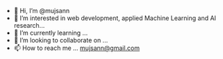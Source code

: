 - 👋 Hi, I’m @mujsann
- 👀 I’m interested in web development, applied Machine Learning and AI research...
- 🌱 I’m currently learning ...
- 💞️ I’m looking to collaborate on ... 
- 📫 How to reach me ... mujsann@gmail.com

<!---
mujsann/mujsann is a ✨ special ✨ repository because its `README.md` (this file) appears on your GitHub profile.
You can click the Preview link to take a look at your changes.
--->
